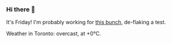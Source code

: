 ### Hi there :wave:

It's Friday! I'm probably working for [this bunch](https://github.com/kohofinancial), de-flaking a test.

Weather in Toronto: overcast, at +0°C.

